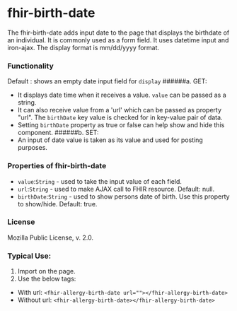 # fhir-birth-date

The fhir-birth-date adds input date to the page that displays the birthdate of an individual. It is commonly used 
 as a form field. It uses datetime input and iron-ajax. The display format is mm/dd/yyyy format.

### Functionality
  Default : shows an empty date input field for `display`
 ######a. GET:
 * It displays date time when it receives a value. `value` can be passed as a string.
 * It can also receive value from a 'url' which can be passed as property "url". The `birthDate` key value is checked for  in key-value pair of data.
 * Setting `birthDate` property as true or false can help show and hide this component.
 ######b. SET:
 * An input of date value is taken as its value and used for posting purposes.

### Properties of fhir-birth-date
 * `value`:`String` - used to take the input value of each field.
 * `url`:`String` - used to make AJAX call to FHIR resource. Default: null.
 * `birthDate`:`String` - used to show persons date of birth. Use this property to show/hide. Default: true.
 ### License
 Mozilla Public License, v. 2.0.
 
 ### Typical Use:
 1. Import on the page.
 2. Use the below tags:
 * With url:
 `<fhir-allergy-birth-date url=""></fhir-allergy-birth-date>`
 * Without url:
  `<fhir-allergy-birth-date></fhir-allergy-birth-date>`
